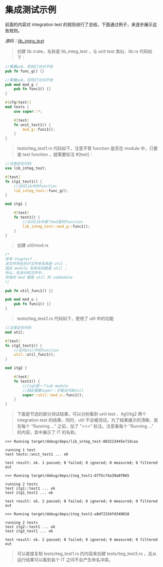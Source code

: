 # 集成测试示例

前面的内容对 integration test 的规则进行了总结，下面通过例子，来逐步展示这些规则。

*源码：[lib_integ_test](https://gitee.com/A1G2G1/Rust_The_Book/tree/master/lib_integ_test)*

> 创建 lib crate，名称是 lib_integ_test ，与 unit test 类似，lib.rs 代码如下：

```rust
//需要pub，否则IT访问不到
pub fn func_g() {}

//需要pub，否则IT访问不到
pub mod mod_g {
    pub fn func1() {}
}

#[cfg(test)]
mod tests {
    use super::*;

    #[test]
    fn unit_test1() {
        mod_g::func1();
    }
}
```

> tests/iteg_test1.rs 代码如下，注意不管 function 是否在 module 中，只要是 test function ，就需要标注 #[test]：

```rust
//注意这句代码
use lib_integ_test;

#[test]
fn itg1_test1() {
    //访问lib中的function
    lib_integ_test::func_g();
}

mod itg1 {

    #[test]
    fn test1() {
        //访问lib中某个mod里的function
        lib_integ_test::mod_g::func1();
    }
}
```

> 创建 util/mod.rs

```rust
/*
参考 Chapter7 ，
该文件所在的子文件夹名称是 util ，
因此 module 名称自动就是 util ，
所以，在该代码文件中，
所有的 mod 都是 util 的 submodule
*/

pub fn util_func1() {}

pub mod mod_u {
    pub fn func1() {}
}
```

> tests/iteg_test2.rs 代码如下，使用了 util 中的功能

```rust
//注意这句代码
mod util;

#[test]
fn itg2_test1() {
    //访问util中的function
    util::util_func1();
}

mod itg2 {

    #[test]
    fn test1() {
        //itg2是一个sub module
        //因此需要super::才能访问到util
        super::util::mod_u::func1();
    }
}
```

> 下面是节选的部分测试结果，可以分别看到 unit test 、itg1/itg2 两个 integration test 的结果，同时，util 不会被测试。为了结果展示的清晰，我在每个 "Running ..." 之前，加了 ">>>" 标注。注意看每个 "Running ..." 的内容，其中展示了 IT 的名称。

```text
>>> Running target/debug/deps/lib_integ_test-801523445e71dcaa

running 1 test
test tests::unit_test1 ... ok

test result: ok. 1 passed; 0 failed; 0 ignored; 0 measured; 0 filtered out

>>> Running target/debug/deps/iteg_test1-07f5cf4a39a0f065

running 2 tests
test itg1::test1 ... ok
test itg1_test1 ... ok

test result: ok. 2 passed; 0 failed; 0 ignored; 0 measured; 0 filtered out

>>> Running target/debug/deps/iteg_test2-a8df2154fd340010

running 2 tests
test itg2::test1 ... ok
test itg2_test1 ... ok

test result: ok. 2 passed; 0 failed; 0 ignored; 0 measured; 0 filtered out
```

> 可以直接复制 tests/iteg_test1.rs 的内容来创建 tests/iteg_test3.rs ，且从运行结果可以看到各个 IT 之间不会产生命名冲突。


